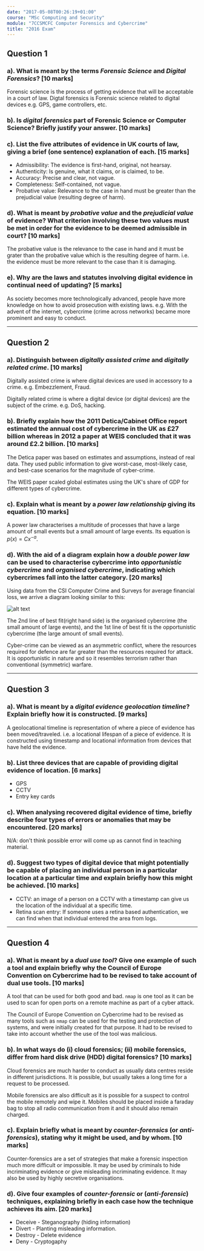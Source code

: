 ```yaml
---
date: "2017-05-08T00:26:19+01:00"
course: "MSc Computing and Security"
module: "7CCSMCFC Computer Forensics and Cybercrime"
title: "2016 Exam"
---
```


## Question 1

### a). What is meant by the terms *Forensic Science* and *Digital Forensics*? [10 marks]

Forensic science is the process of getting evidence that will be acceptable in a court of law. Digtal forensics is Forensic science related to digital devices e.g. GPS, game controllers, etc.

### b). Is *digital forensics* part of Forensic Science or Computer Science? Briefly justify your answer. [10 marks]



### c). List the **five** attributes of evidence in UK courts of law, giving a brief (one sentence) explanation of each. [15 marks]

* Admissibility: The evidence is first-hand, original, not hearsay.
* Authenticity: Is genuine, what it claims, or is claimed, to be.
* Accuracy: Precise and clear, not vague.
* Completeness: Self-contained, not vague.
* Probative value: Relevance to the case in hand must be greater than the prejudicial value (resulting degree of harm).

### d). What is meant by *probative value* and the *prejudicial value* of evidence? What criterion involving these two values must be met in order for the evidence to be deemed admissible in court? [10 marks]

The probative value is the relevance to the case in hand and it must be grater than the probative value which is the resulting degree of harm. i.e. the evidence must be more relevant to the case than it is damaging.

### e). Why are the laws and statutes involving digital evidence in continual need of updating? [5 marks]

As society becomes more technologically advanced, people have more knowledge on how to avoid prosecution with existing laws. e.g. With the advent of the internet, cybercrime (crime across networks) became more prominent and easy to conduct.

---

## Question 2

### a). Distinguish between *digitally assisted crime* and *digitally related crime*. [10 marks]

Digitally assisted crime is where digital devices are used in accessory to a crime. e.g. Embezzlement, Fraud.

Digitally related crime is where a digital device (or digital devices) are the subject of the crime. e.g. DoS, hacking.

### b). Briefly explain how the 2011 Detica/Cabinet Office report estimated the annual cost of cybercrime in the UK as £27 billion whereas in 2012 a paper at WEIS concluded that it was around £2.2 billion. [10 marks]

The Detica paper was based on estimates and assumptions, instead of real data. They used public information to give worst-case, most-likely case, and best-case scenarios for the magnitude of cyber-crime.

The WEIS paper scaled global estimates using the UK's share of GDP for different types of cybercrime.

### c). Explain what is meant by a *power law relationship* giving its equation. [10 marks]

A power law characterises a multitude of processes that have a large amount of small events but a small amount of large events. Its equation is $p(x) = Cx^{-a}$.

### d). With the aid of a diagram explain how a *double power law* can be used to characterise cybercrime into *opportunistic cybercrime* and *organised cybercrime*, indicating which cybercrimes fall into the latter category. [20 marks]

Using data from the CSI Computer Crime and Surveys for average financial loss, we arrive a diagram looking similar to this:

![alt text](https://drive.google.com/uc?export=view&id=0B8i5iuobK6DgQzhZdXg4LV9rUjg "Figure 3")

The 2nd line of best fit(right hand side) is the organised cybercrime (the small amount of large events), and the 1st line of best fit is the opportunistic cybercrime (the large amount of small events).

Cyber-crime can be viewed as an asymmetric conflict, where the resources required for defence are far greater than the resources required for attack. It is opportunistic in nature and so it resembles terrorism rather than conventional (symmetric) warfare.

---

## Question 3

### a). What is meant by a *digital evidence geolocation timeline*? Explain briefly how it is constructed. [9 marks]

A geolocational timeline is representation of where a piece of evidence has been moved/traveled. i.e. a locational lifespan of a piece of evidence. It is constructed using timestamp and locational information from devices that have held the evidence.

### b). List **three** devices that are capable of providing digital evidence of location. [6 marks]

* GPS
* CCTV
* Entry key cards

### c). When analysing recovered digital evidence of time, briefly describe **four** types of errors or anomalies that may be encountered. [20 marks]

N/A: don't think possible error will come up as cannot find in teaching material.


### d). Suggest **two** types of digital device that might potentially be capable of placing an individual person in a particular location at a particular time and explain briefly how this might be achieved. [10 marks]

* CCTV: an image of a person on a CCTV with a timestamp can give us the location of the individual at a specific time.
* Retina scan entry: If someone uses a retina based authentication, we can find when that individual entered the area from logs.

---

## Question 4

### a). What is meant by a *dual use tool*? Give **one** example of such a tool and explain briefly why the Council of Europe Convention on Cybercrime had to be revised to take account of dual use tools. [10 marks]

A tool that can be used for both good and bad. `nmap` is one tool as it can be used to scan for open ports on a remote machine as part of a cyber attack.

The Council of Europe Convention on Cybercrime had to be revised as many tools such as `nmap` can be used for the testing and protection of systems, and were initially created for that purpose. It had to be revised to take into account whether the use of the tool was malicious.

### b). In what ways do (i) cloud forensics; (ii) mobile forensics, differ from hard disk drive (HDD) digital forensics? [10 marks]

Cloud forensics are much harder to conduct as usually data centres reside in different jurisdictions. It is possible, but usually takes a long time for a request to be processed.

Mobile forensics are also difficult as it is possible for a suspect to control the mobile remotely and wipe it. Mobiles should be placed inside a faraday bag to stop all radio communication from it and it should also remain charged.

### c). Explain briefly what is meant by *counter-forensics* (or *anti-forensics*), stating why it might be used, and by whom. [10 marks]

Counter-forensics are a set of strategies that make a forensic inspection much more difficult or impossible. It may be used by criminals to hide incriminating evidence or give misleading incriminating evidence. It may also be used by highly secretive organisations.


### d). Give four examples of *counter-forensic* or (*anti-forensic*) techniques, explaining briefly in each case how the technique achieves its aim. [20 marks]

* Deceive - Steganography (hiding information)
* Divert - Planting misleading information.
* Destroy - Delete evidence
* Deny - Cryptogaphy


<script type="text/x-mathjax-config">
  MathJax.Hub.Config({
    extensions: ["tex2jax.js"],
    jax: ["input/TeX", "output/HTML-CSS"],
    tex2jax: {
      inlineMath: [ ['$','$'], ["\\(","\\)"] ],
      displayMath: [ ['$$','$$'], ["\\[","\\]"] ],
      processEscapes: true
    },
    "HTML-CSS": { availableFonts: ["TeX"] }
  });
</script>
<script src='https://cdnjs.cloudflare.com/ajax/libs/mathjax/2.7.0/MathJax.js?config=TeX-MML-AM_CHTML'></script>
